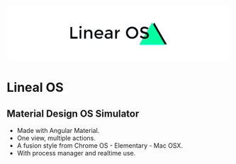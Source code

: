 ![alt tag](https://raw.githubusercontent.com/eladiomejias/LinearOS/master/public/css/images/Logo.png?token=AOKf0yY-m0qO6TuDx58yEpmZIq6sih5sks5Yd64hwA%3D%3D)
# Lineal OS

## Material Design OS Simulator

- Made with Angular Material.
- One view, multiple actions.
- A fusion style from Chrome OS - Elementary - Mac OSX.
- With process manager and realtime use.
